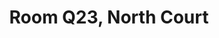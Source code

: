 ---
basin: 'No'
cudn: true
floor: Third
grade: 4
images: []
living_room: 'No'
location: North Court
name: Q23
network: Wired and Wireless
title: Room Q23, North Court
---